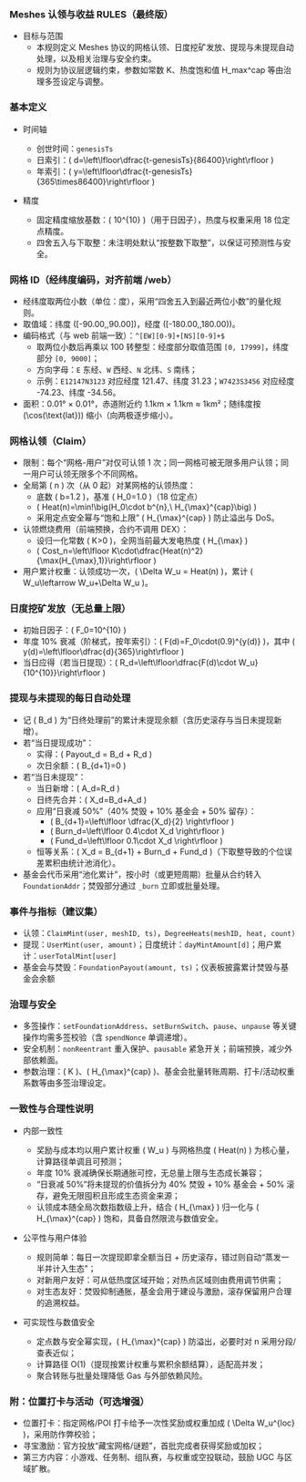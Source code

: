 ### Meshes 认领与收益 RULES（最终版）

- 目标与范围
  - 本规则定义 Meshes 协议的网格认领、日度挖矿发放、提现与未提现自动处理，以及相关治理与安全约束。
  - 规则为协议层逻辑约束，参数如常数 K、热度饱和值 H_max^cap 等由治理多签设定与调整。

### 基本定义

- 时间轴
  - 创世时间：`genesisTs`
  - 日索引：\( d=\left\lfloor\dfrac{t-genesisTs}{86400}\right\rfloor \)
  - 年索引：\( y=\left\lfloor\dfrac{t-genesisTs}{365\times86400}\right\rfloor \)

- 精度
  - 固定精度缩放基数：\( 10^{10} \)（用于日因子），热度与权重采用 18 位定点精度。
  - 四舍五入与下取整：未注明处默认“按整数下取整”，以保证可预测性与安全。

### 网格 ID（经纬度编码，对齐前端 /web）

- 经纬度取两位小数（单位：度），采用“四舍五入到最近两位小数”的量化规则。
- 取值域：纬度 \([-90.00,\,90.00]\)，经度 \([-180.00,\,180.00)\)。
- 编码格式（与 web 前端一致）：`^[EW][0-9]+[NS][0-9]+$`
  - 取两位小数后再乘以 100 转整型：经度部分取值范围 `[0, 17999]`，纬度部分 `[0, 9000]`；
  - 方向字母：`E` 东经、`W` 西经、`N` 北纬、`S` 南纬；
  - 示例：`E12147N3123` 对应经度 121.47、纬度 31.23；`W7423S3456` 对应经度 -74.23、纬度 -34.56。
- 面积：0.01° × 0.01°，赤道附近约 1.1km × 1.1km ≈ 1km²；随纬度按 \(\cos(\text{lat})\) 缩小（向两极逐步缩小）。

### 网格认领（Claim）

- 限制：每个“网格-用户”对仅可认领 1 次；同一网格可被无限多用户认领；同一用户可认领无限多个不同网格。
- 全局第 \( n \) 次（从 0 起）对某网格的认领热度：
  - 底数 \( b=1.2 \)，基准 \( H_0=1.0 \)（18 位定点）
  - \( Heat(n)=\min\!\big(H_0\cdot b^{n},\ H_{\max}^{cap}\big) \)
  - 采用定点安全幂与“饱和上限” \( H_{\max}^{cap} \) 防止溢出与 DoS。
- 认领燃烧费用（前端预换，合约不调用 DEX）：
  - 设归一化常数 \( K>0 \)，全网当前最大发电热度 \( H_{\max} \)
  - \( Cost_n=\left\lfloor K\cdot\dfrac{Heat(n)^2}{\max(H_{\max},1)}\right\rfloor \)
- 用户累计权重：认领成功一次，\( \Delta W_u = Heat(n) \)，累计 \( W_u\leftarrow W_u+\Delta W_u \)。

### 日度挖矿发放（无总量上限）

- 初始日因子：\( F_0=10^{10} \)
- 年度 10% 衰减（阶梯式，按年索引）：\( F(d)=F_0\cdot(0.9)^{y(d)} \)，其中 \( y(d)=\left\lfloor\dfrac{d}{365}\right\rfloor \)
- 当日应得（若当日提现）：\( R_d=\left\lfloor\dfrac{F(d)\cdot W_u}{10^{10}}\right\rfloor \)

### 提现与未提现的每日自动处理

- 记 \( B_d \) 为“日终处理前”的累计未提现余额（含历史滚存与当日未提现新增）。
- 若“当日提现成功”：
  - 实得：\( Payout_d = B_d + R_d \)
  - 次日余额：\( B_{d+1}=0 \)
- 若“当日未提现”：
  - 当日新增：\( A_d=R_d \)
  - 日终先合并：\( X_d=B_d+A_d \)
  - 应用“日衰减 50%”（40% 焚毁 + 10% 基金会 + 50% 留存）：
    - \( B_{d+1}=\left\lfloor \dfrac{X_d}{2} \right\rfloor \)
    - \( Burn_d=\left\lfloor 0.4\cdot X_d \right\rfloor \)
    - \( Fund_d=\left\lfloor 0.1\cdot X_d \right\rfloor \)
  - 恒等关系：\( X_d = B_{d+1} + Burn_d + Fund_d \)（下取整导致的个位误差累积由统计池消化）。
- 基金会代币采用“池化累计”，按小时（或更短周期）批量从合约转入 `FoundationAddr`；焚毁部分通过 `_burn` 立即或批量处理。

### 事件与指标（建议集）

- 认领：`ClaimMint(user, meshID, ts)`，`DegreeHeats(meshID, heat, count)`
- 提现：`UserMint(user, amount)`；日度统计：`dayMintAmount[d]`；用户累计：`userTotalMint[user]`
- 基金会与焚毁：`FoundationPayout(amount, ts)`；仪表板披露累计焚毁与基金会余额

### 治理与安全

- 多签操作：`setFoundationAddress`、`setBurnSwitch`、`pause`、`unpause` 等关键操作均需多签校验（含 `spendNonce` 单调递增）。
- 安全机制：`nonReentrant` 重入保护、`pausable` 紧急开关；前端预换，减少外部依赖面。
- 参数治理：\( K \)、\( H_{\max}^{cap} \)、基金会批量转账周期、打卡/活动权重系数等由多签治理设定。

### 一致性与合理性说明

- 内部一致性
  - 奖励与成本均以用户累计权重 \( W_u \) 与网格热度 \( Heat(n) \) 为核心量，计算路径单调且可预测；
  - 年度 10% 衰减确保长期通胀可控，无总量上限与生态成长兼容；
  - “日衰减 50%”将未提现的价值拆分为 40% 焚毁 + 10% 基金会 + 50% 滚存，避免无限囤积且形成生态资金来源；
  - 认领成本随全局次数指数级上升，结合 \( H_{\max} \) 归一化与 \( H_{\max}^{cap} \) 饱和，具备自然限流与数值安全。

- 公平性与用户体验
  - 规则简单：每日一次提现即拿全额当日 + 历史滚存，错过则自动“蒸发一半并计入生态”；
  - 对新用户友好：可从低热度区域开始；对热点区域则由费用调节供需；
  - 对生态友好：焚毁抑制通胀，基金会用于建设与激励，滚存保留用户合理的追溯权益。

- 可实现性与数值安全
  - 定点数与安全幂实现，\( H_{\max}^{cap} \) 防溢出，必要时对 n 采用分段/查表近似；
  - 计算路径 O(1)（提现按累计权重与累积余额结算），适配高并发；
  - 聚合转账与批量处理降低 Gas 与外部依赖风险。

### 附：位置打卡与活动（可选增强）

- 位置打卡：指定网格/POI 打卡给予一次性奖励或权重加成 \( \Delta W_u^{loc} \)，采用防作弊校验；
- 寻宝激励：官方投放“藏宝网格/谜题”，首批完成者获得奖励或加权；
- 第三方内容：小游戏、任务制、组队赛，与权重或空投联动，鼓励 UGC 与区域扩散。


